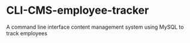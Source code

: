 # CLI-CMS-employee-tracker
A command line interface content management system using MySQL to track employees
